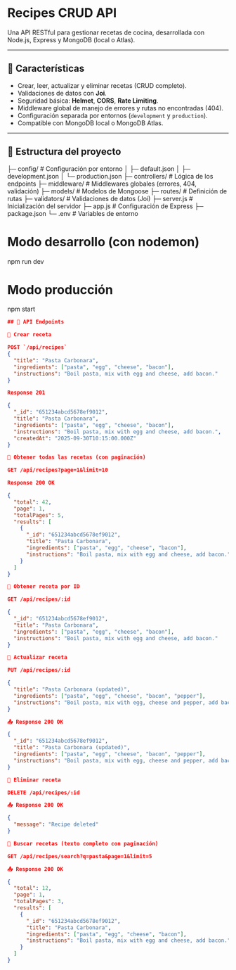 # Recipes CRUD API

Una API RESTful para gestionar recetas de cocina, desarrollada con Node.js, Express y MongoDB (local o Atlas).  

---

## 🔹 Características

- Crear, leer, actualizar y eliminar recetas (CRUD completo).  
- Validaciones de datos con **Joi**.  
- Seguridad básica: **Helmet**, **CORS**, **Rate Limiting**.  
- Middleware global de manejo de errores y rutas no encontradas (404).  
- Configuración separada por entornos (`development` y `production`).  
- Compatible con MongoDB local o MongoDB Atlas.

---

## 🔹 Estructura del proyecto

├─ config/ # Configuración por entorno
│ ├─ default.json
│ ├─ development.json
│ └─ production.json
├─ controllers/ # Lógica de los endpoints
├─ middleware/ # Middlewares globales (errores, 404, validación)
├─ models/ # Modelos de Mongoose
├─ routes/ # Definición de rutas
├─ validators/ # Validaciones de datos (Joi)
├─ server.js # Inicialización del servidor
├─ app.js # Configuración de Express
├─ package.json
└─ .env # Variables de entorno

# Modo desarrollo (con nodemon)
npm run dev

# Modo producción
npm start

```json
## 📌 API Endpoints

🔹 Crear receta  

POST `/api/recipes`  
{
  "title": "Pasta Carbonara",
  "ingredients": ["pasta", "egg", "cheese", "bacon"],
  "instructions": "Boil pasta, mix with egg and cheese, add bacon."
}

Response 201

{
  "_id": "651234abcd5678ef9012",
  "title": "Pasta Carbonara",
  "ingredients": ["pasta", "egg", "cheese", "bacon"],
  "instructions": "Boil pasta, mix with egg and cheese, add bacon.",
  "createdAt": "2025-09-30T10:15:00.000Z"
}

🔹 Obtener todas las recetas (con paginación)

GET /api/recipes?page=1&limit=10

Response 200 OK

{
  "total": 42,
  "page": 1,
  "totalPages": 5,
  "results": [
    {
      "_id": "651234abcd5678ef9012",
      "title": "Pasta Carbonara",
      "ingredients": ["pasta", "egg", "cheese", "bacon"],
      "instructions": "Boil pasta, mix with egg and cheese, add bacon."
    }
  ]
}

🔹 Obtener receta por ID

GET /api/recipes/:id

{
  "_id": "651234abcd5678ef9012",
  "title": "Pasta Carbonara",
  "ingredients": ["pasta", "egg", "cheese", "bacon"],
  "instructions": "Boil pasta, mix with egg and cheese, add bacon."
}

🔹 Actualizar receta

PUT /api/recipes/:id

{
  "title": "Pasta Carbonara (updated)",
  "ingredients": ["pasta", "egg", "cheese", "bacon", "pepper"],
  "instructions": "Boil pasta, mix with egg, cheese and pepper, add bacon."
}

📤 Response 200 OK

{
  "_id": "651234abcd5678ef9012",
  "title": "Pasta Carbonara (updated)",
  "ingredients": ["pasta", "egg", "cheese", "bacon", "pepper"],
  "instructions": "Boil pasta, mix with egg, cheese and pepper, add bacon."
}

🔹 Eliminar receta

DELETE /api/recipes/:id

📤 Response 200 OK

{
  "message": "Recipe deleted"
}

🔹 Buscar recetas (texto completo con paginación)

GET /api/recipes/search?q=pasta&page=1&limit=5

📤 Response 200 OK

{
  "total": 12,
  "page": 1,
  "totalPages": 3,
  "results": [
    {
      "_id": "651234abcd5678ef9012",
      "title": "Pasta Carbonara",
      "ingredients": ["pasta", "egg", "cheese", "bacon"],
      "instructions": "Boil pasta, mix with egg and cheese, add bacon."
    }
  ]
}


